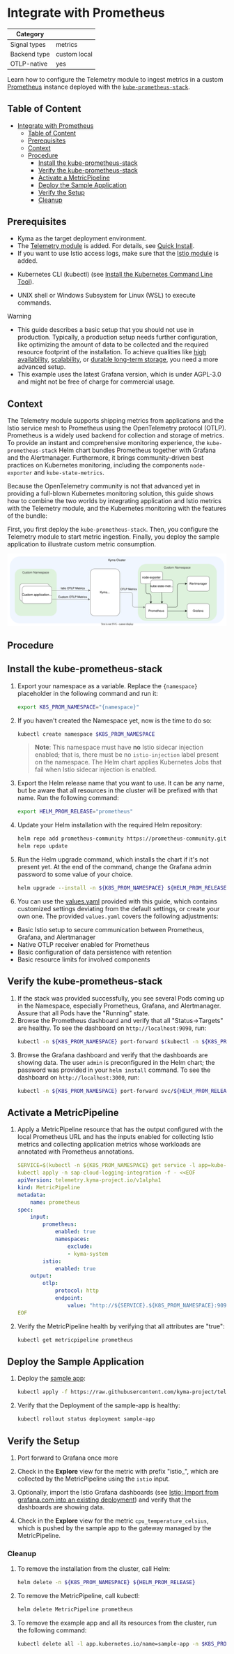 # Integrate with Prometheus

| Category     |                                         |
| ------------ | --------------------------------------- |
| Signal types | metrics                                 |
| Backend type | custom local                            |
| OTLP-native  | yes                                     |

Learn how to configure the Telemetry module to ingest metrics in a custom [Prometheus](https://prometheus.io/) instance deployed with the [`kube-prometheus-stack`](https://github.com/prometheus-community/helm-charts/blob/main/charts/kube-prometheus-stack).

## Table of Content

- [Integrate with Prometheus](#integrate-with-prometheus)
  - [Table of Content](#table-of-content)
  - [Prerequisites](#prerequisites)
  - [Context](#context)
  - [Procedure](#procedure)
    - [Install the kube-prometheus-stack](#install-the-kube-prometheus-stack)
    - [Verify the kube-prometheus-stack](#verify-the-kube-prometheus-stack)
    - [Activate a MetricPipeline](#activate-a-metricpipeline)
    - [Deploy the Sample Application](#deploy-the-sample-application)
    - [Verify the Setup](#verify-the-setup)
    - [Cleanup](#cleanup)

## Prerequisites

- Kyma as the target deployment environment.
- The [Telemetry module](../../README.md) is added. For details, see [Quick Install](https://kyma-project.io/#/02-get-started/01-quick-install). <!-- This link differs for OS and SKR -->
- If you want to use Istio access logs, make sure that the [Istio module](https://kyma-project.io/#/istio/user/README) is added.
<!-- markdown-link-check-disable -->
- Kubernetes CLI (kubectl) (see [Install the Kubernetes Command Line Tool](https://developers.sap.com/tutorials/cp-kyma-download-cli.html)).
<!-- markdown-link-check-enable -->
- UNIX shell or Windows Subsystem for Linux (WSL) to execute commands.

> [!WARNING]
> - This guide describes a basic setup that you should not use in production. Typically, a production setup needs further configuration, like optimizing the amount of data to be collected and the required resource footprint of the installation. To achieve qualities like [high availability](https://prometheus.io/docs/introduction/faq/#can-prometheus-be-made-highly-available), [scalability](https://prometheus.io/docs/introduction/faq/#i-was-told-prometheus-doesnt-scale), or [durable long-term storage](https://prometheus.io/docs/operating/integrations/#remote-endpoints-and-storage), you need a more advanced setup.
> - This example uses the latest Grafana version, which is under AGPL-3.0 and might not be free of charge for commercial usage.

## Context

The Telemetry module supports shipping metrics from applications and the Istio service mesh to Prometheus using the OpenTelemetry protocol (OTLP). Prometheus is a widely used backend for collection and storage of metrics. To provide an instant and comprehensive monitoring experience, the `kube-prometheus-stack` Helm chart bundles Prometheus together with Grafana and the Alertmanager. Furthermore, it brings community-driven best practices on Kubernetes monitoring, including the components `node-exporter` and `kube-state-metrics`.

Because the OpenTelemetry community is not that advanced yet in providing a full-blown Kubernetes monitoring solution, this guide shows how to combine the two worlds by integrating application and Istio metrics with the Telemetry module, and the Kubernetes monitoring with the features of the bundle:

First, you first deploy the `kube-prometheus-stack`. Then, you configure the Telemetry module to start metric ingestion. Finally, you deploy the sample application to illustrate custom metric consumption.

![setup](./../assets/prometheus.drawio.svg)

## Procedure

## Install the kube-prometheus-stack

1. Export your namespace as a variable. Replace the `{namespace}` placeholder in the following command and run it:

    ```bash
    export K8S_PROM_NAMESPACE="{namespace}"
    ```
1. If you haven't created the Namespace yet, now is the time to do so:
    ```bash
    kubectl create namespace $K8S_PROM_NAMESPACE
    ```
   >**Note**: This namespace must have **no** Istio sidecar injection enabled; that is, there must be no `istio-injection` label present on the namespace. The Helm chart applies Kubernetes Jobs that fail when Istio sidecar injection is enabled.

1. Export the Helm release name that you want to use. It can be any name, but be aware that all resources in the cluster will be prefixed with that name. Run the following command:
    ```bash
    export HELM_PROM_RELEASE="prometheus"
    ```

1. Update your Helm installation with the required Helm repository:

    ```bash
    helm repo add prometheus-community https://prometheus-community.github.io/helm-charts
    helm repo update
    ```

1. Run the Helm upgrade command, which installs the chart if it's not present yet. At the end of the command, change the Grafana admin password to some value of your choice.
    ```bash
    helm upgrade --install -n ${K8S_PROM_NAMESPACE} ${HELM_PROM_RELEASE} prometheus-community/kube-prometheus-stack -f https://raw.githubusercontent.com/kyma-project/telemetry-manager/main/docs/user/integration/prometheus/values.yaml --set grafana.adminPassword=myPwd
    ```

1. You can use the [values.yaml](./values.yaml) provided with this guide, which contains customized settings deviating from the default settings, or create your own one.
The provided `values.yaml` covers the following adjustments:
- Basic Istio setup to secure communication between Prometheus, Grafana, and Alertmanager
- Native OTLP receiver enabled for Prometheus
- Basic configuration of data persistence with retention
- Basic resource limits for involved components

## Verify the kube-prometheus-stack

1. If the stack was provided successfully, you see several Pods coming up in the Namespace, especially Prometheus, Grafana, and Alertmanager. Assure that all Pods have the "Running" state.
2. Browse the Prometheus dashboard and verify that all "Status->Targets" are healthy. To see the dashboard on `http://localhost:9090`, run:
   ```bash
   kubectl -n ${K8S_PROM_NAMESPACE} port-forward $(kubectl -n ${K8S_PROM_NAMESPACE} get service -l app=kube-prometheus-stack-prometheus -oname) 9090
   ```
3. Browse the Grafana dashboard and verify that the dashboards are showing data. The user `admin` is preconfigured in the Helm chart; the password was provided in your `helm install` command. To see the dashboard on `http://localhost:3000`, run:
   ```bash
   kubectl -n ${K8S_PROM_NAMESPACE} port-forward svc/${HELM_PROM_RELEASE}-grafana 3000:80
   ```

## Activate a MetricPipeline

1. Apply a MetricPipeline resource that has the output configured with the local Prometheus URL and has the inputs enabled for collecting Istio metrics and collecting application metrics whose workloads are annotated with Prometheus annotations.
    ```yaml
    SERVICE=$(kubectl -n ${K8S_PROM_NAMESPACE} get service -l app=kube-prometheus-stack-prometheus -ojsonpath='{.items[*].metadata.name}')
    kubectl apply -n sap-cloud-logging-integration -f - <<EOF
    apiVersion: telemetry.kyma-project.io/v1alpha1
    kind: MetricPipeline
    metadata:
        name: prometheus
    spec:
        input:
            prometheus:
                enabled: true
                namespaces:
                    exclude:
                    - kyma-system
            istio:
                enabled: true
        output:
            otlp:
                protocol: http
                endpoint:
                    value: "http://${SERVICE}.${K8S_PROM_NAMESPACE}:9090/api/v1/otlp"
    EOF
    ```

1. Verify the MetricPipeline health by verifying that all attributes are "true":
    ```sh
    kubectl get metricpipeline prometheus
    ```

## Deploy the Sample Application

1. Deploy the [sample app](./../sample-app/):

    ```bash
    kubectl apply -f https://raw.githubusercontent.com/kyma-project/telemetry-manager/main/docs/user/integration/sample-app/deployment/deployment.yaml -n $K8S_PROM_NAMESPACE
    ```

1. Verify that the Deployment of the sample-app is healthy:
    ```sh
    kubectl rollout status deployment sample-app
    ```

## Verify the Setup

1. Port forward to Grafana once more

1. Check in the **Explore** view for the metric with prefix "istio_", which are collected by the MetricPipeline using the `istio` input.

1. Optionally, import the Istio Grafana dashboards (see [Istio: Import from grafana.com into an existing deployment](https://istio.io/latest/docs/ops/integrations/grafana/#option-2-import-from-grafanacom-into-an-existing-deployment)) and verify that the dashboards are showing data.

1. Check in the **Explore** view for the metric `cpu_temperature_celsius`, which is pushed by the sample app to the gateway managed by the MetricPipeline.

### Cleanup

1. To remove the installation from the cluster, call Helm:
    ```bash
    helm delete -n ${K8S_PROM_NAMESPACE} ${HELM_PROM_RELEASE}
    ```

1. To remove the MetricPipeline, call kubectl:
    ```bash
    helm delete MetricPipeline prometheus
    ```

1. To remove the example app and all its resources from the cluster, run the following command:
    ```bash
    kubectl delete all -l app.kubernetes.io/name=sample-app -n $K8S_PROM_NAMESPACE
    ```
